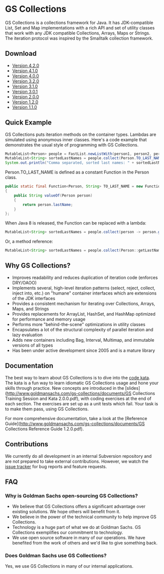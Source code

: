# GS Collections

GS Collections is a collections framework for Java. It has JDK-compatible List, Set and Map implementations with a rich API and set of utility classes that work with any JDK compatible Collections, Arrays, Maps or Strings. The iteration protocol was inspired by the Smalltalk collection framework.

## Download
* [Version 4.2.0](http://www.goldmansachs.com/gs-collections/binaries/gs-collections-4.2.0.zip)
* [Version 4.1.0](http://www.goldmansachs.com/gs-collections/binaries/gs-collections-4.1.0.zip)
* [Version 4.0.0](http://www.goldmansachs.com/gs-collections/binaries/gs-collections-4.0.0.zip)
* [Version 3.2.0](http://www.goldmansachs.com/gs-collections/binaries/gs-collections-3.2.0.zip)
* [Version 3.1.0](http://www.goldmansachs.com/gs-collections/binaries/gs-collections-3.1.0.zip)
* [Version 3.0.1](http://www.goldmansachs.com/gs-collections/binaries/gs-collections-3.0.1.zip)
* [Version 2.0.0](http://www.goldmansachs.com/gs-collections/binaries/gs-collections-2.0.0.zip)
* [Version 1.2.0](http://www.goldmansachs.com/gs-collections/binaries/gs-collections-1.2.0.zip)
* [Version 1.1.0](http://www.goldmansachs.com/gs-collections/binaries/gs-collections-1.1.0.zip)

## Quick Example
GS Collections puts iteration methods on the container types. Lambdas are simulated using anonymous inner classes. Here's a code example that demonstrates the usual style of programming with GS Collections.

```java
MutableList<Person> people = FastList.newListWith(person1, person2, person3);
MutableList<String> sortedLastNames = people.collect(Person.TO_LAST_NAME).sortThis();
System.out.println("Comma separated, sorted last names: " + sortedLastNames.makeString());
```

Person.TO_LAST_NAME is defined as a constant Function in the Person class.

```java
public static final Function<Person, String> TO_LAST_NAME = new Function<Person, String>()
{
    public String valueOf(Person person)
    {
        return person.lastName;
    }
};

```
When Java 8 is released, the Function can be replaced with a lambda:

```java
MutableList<String> sortedLastNames = people.collect(person -> person.getLastName()).sortThis();
```

Or, a method reference:

```java
MutableList<String> sortedLastNames = people.collect(Person::getLastName).sortThis();
```

## Why GS Collections?
* Improves readability and reduces duplication of iteration code (enforces DRY/OAOO)
* Implements several, high-level iteration patterns (select, reject, collect, inject into, etc.) on "humane" container interfaces which are extensions of the JDK interfaces
* Provides a consistent mechanism for iterating over Collections, Arrays, Maps, and Strings
* Provides replacements for ArrayList, HashSet, and HashMap optimized for performance and memory usage
* Performs more "behind-the-scene" optimizations in utility classes
* Encapsulates a lot of the structural complexity of parallel iteration and lazy evaluation
* Adds new containers including Bag, Interval, Multimap, and immutable versions of all types
* Has been under active development since 2005 and is a mature library

## Documentation
The best way to learn about GS Collections is to dive into the [code kata](https://github.com/goldmansachs/gs-collections-kata). The kata is a fun way to learn idiomatic GS Collections usage and hone your skills through practice. New concepts are introduced in the [slides](http://www.goldmansachs.com/gs-collections/documents/GS Collections Training Session and Kata 2.0.0.pdf), with coding exercises at the end of each section. The exercises are set up as a unit tests which fail. Your task is to make them pass, using GS Collections.

For more comprehensive documentation, take a look at the [Reference Guide](http://www.goldmansachs.com/gs-collections/documents/GS Collections Reference Guide 1.2.0.pdf).

## Contributions
We currently do all development in an internal Subversion repository and are not prepared to take external contributions. However, we watch the [issue tracker](https://github.com/goldmansachs/gs-collections/issues) for bug reports and feature requests.

## FAQ
### Why is Goldman Sachs open-sourcing GS Collections?

* We believe that GS Collections offers a significant advantage over existing solutions. We hope others will benefit from it.
* We believe in the power of the technical community to help improve GS Collections.
* Technology is a huge part of what we do at Goldman Sachs. GS Collections exemplifies our commitment to technology.
* We use open source software in many of our operations. We have benefited from the work of others and we'd like to give something back.

### Does Goldman Sachs use GS Collections?
Yes, we use GS Collections in many of our internal applications.
